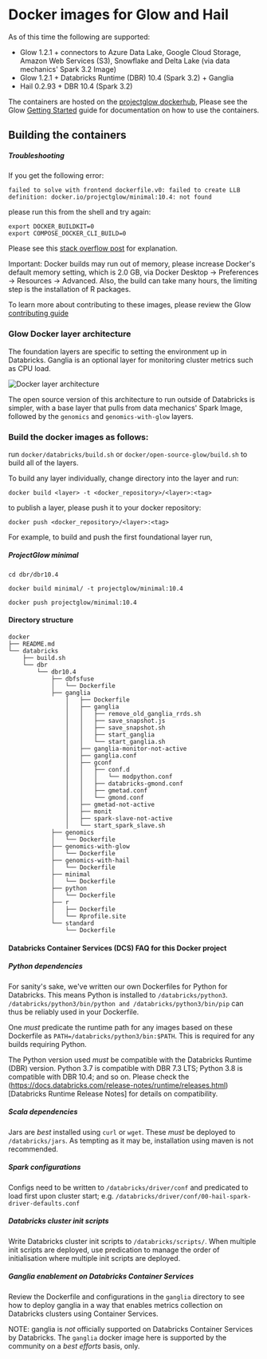 # Docker images for Glow and Hail

As of this time the following are supported: 

* Glow 1.2.1 + connectors to Azure Data Lake, Google Cloud Storage, Amazon Web Services (S3), Snowflake and Delta Lake (via data mechanics' Spark 3.2 Image) 
* Glow 1.2.1 + Databricks Runtime (DBR) 10.4 (Spark 3.2) + Ganglia
* Hail 0.2.93 + DBR 10.4 (Spark 3.2)

The containers are hosted on the [projectglow dockerhub](https://hub.docker.com/u/projectglow), 
Please see the Glow [Getting Started](https://glow.readthedocs.io/en/latest/getting-started.html) guide for documentation on how to use the containers.

## Building the containers

##### Troubleshooting

If you get the following error:

```
failed to solve with frontend dockerfile.v0: failed to create LLB definition: docker.io/projectglow/minimal:10.4: not found
```

please run this from the shell and try again:

```
export DOCKER_BUILDKIT=0
export COMPOSE_DOCKER_CLI_BUILD=0
```

Please see this [stack overflow post](https://stackoverflow.com/questions/64221861/an-error-failed-to-solve-with-frontend-dockerfile-v0) for explanation.

Important: Docker builds may run out of memory, please increase
Docker's default memory setting, which is 2.0 GB, via Docker Desktop -> Preferences -> Resources -> Advanced.
Also, the build can take many hours, the limiting step is the installation of R packages.

To learn more about contributing to these images, please review the Glow [contributing guide](https://glow.readthedocs.io/en/latest/contributing.html#add-libraries-to-the-glow-docker-environment)

### Glow Docker layer architecture

The foundation layers are specific to setting the environment up in Databricks.
Ganglia is an optional layer for monitoring cluster metrics such as CPU load.

![Docker layer architecture](../static/glow_genomics_docker_image_architecture.png?raw=true "Glow Docker layer architecture")

The open source version of this architecture to run outside of Databricks is simpler, 
with a base layer that pulls from data mechanics' Spark Image, followed by the ```genomics``` and ```genomics-with-glow``` layers.

### Build the docker images as follows:

run ```docker/databricks/build.sh``` or ```docker/open-source-glow/build.sh``` to build all of the layers. 

To build any layer individually, change directory into the layer and run: 

```docker build <layer> -t <docker_repository>/<layer>:<tag>```

to publish a layer, please push it to your docker repository:

```docker push <docker_repository>/<layer>:<tag>```

For example, to build and push the first foundational layer run,

##### ProjectGlow minimal 
```cd dbr/dbr10.4```

```docker build minimal/ -t projectglow/minimal:10.4```

```docker push projectglow/minimal:10.4```

#### Directory structure
```
docker
├── README.md
└── databricks
    ├── build.sh
    └── dbr
        └── dbr10.4
            ├── dbfsfuse
            │   └── Dockerfile
            ├── ganglia
                │   ├── Dockerfile
                │   ├── ganglia
                │   │   ├── remove_old_ganglia_rrds.sh
                │   │   ├── save_snapshot.js
                │   │   ├── save_snapshot.sh
                │   │   ├── start_ganglia
                │   │   └── start_ganglia.sh
                │   ├── ganglia-monitor-not-active
                │   ├── ganglia.conf
                │   ├── gconf
                │   │   ├── conf.d
                │   │   │   └── modpython.conf
                │   │   ├── databricks-gmond.conf
                │   │   ├── gmetad.conf
                │   │   └── gmond.conf
                │   ├── gmetad-not-active
                │   ├── monit
                │   ├── spark-slave-not-active
                │   └── start_spark_slave.sh
            ├── genomics
            │   └── Dockerfile
            ├── genomics-with-glow
            │   └── Dockerfile
            ├── genomics-with-hail
            │   └── Dockerfile
            ├── minimal
            │   └── Dockerfile
            ├── python
            │   └── Dockerfile
            ├── r
            │   ├── Dockerfile
            │   └── Rprofile.site
            └── standard
                └── Dockerfile
```

#### Databricks Container Services (DCS) FAQ for this Docker project

##### Python dependencies

For sanity's sake, we've written our own Dockerfiles for Python for Databricks. This means Python is installed to ```/databricks/python3```. ```/databricks/python3/bin/python and /databricks/python3/bin/pip``` can thus be reliably used in your Dockerfile. 

One *must* predicate the runtime path for any images based on these Dockerfile as ```PATH=/databricks/python3/bin:$PATH```. This is required for any builds requiring Python. 

The Python version used *must* be compatible with the Databricks Runtime (DBR) version. Python 3.7 is compatible with DBR 7.3 LTS; Python 3.8 is compatible with DBR 10.4; and so on. Please check the (https://docs.databricks.com/release-notes/runtime/releases.html)[Databricks Runtime Release Notes] for details on compatibility. 

##### Scala dependencies

Jars are *best* installed using ```curl``` or ```wget```. These *must* be deployed to ```/databricks/jars```.
As tempting as it may be, installation using maven is not recommended.     

##### Spark configurations 

Configs need to be written to ```/databricks/driver/conf``` and predicated to load first upon cluster start; 
e.g. ```/databricks/driver/conf/00-hail-spark-driver-defaults.conf```

##### Databricks cluster init scripts

Write Databricks cluster init scripts to ```/databricks/scripts/```. When multiple init scripts are deployed, use predication to manage the order of initialisation where multiple init scripts are deployed.

##### Ganglia enablement on Databricks Container Services

Review the Dockerfile and configurations in the ```ganglia``` directory to see how to deploy ganglia in a way that enables metrics collection on Databricks clusters using Container Services. 

NOTE: ganglia is *not* officially supported on Databricks Container Services by Databricks. The ```ganglia``` docker image here is supported by the community on a *best efforts* basis, only.
